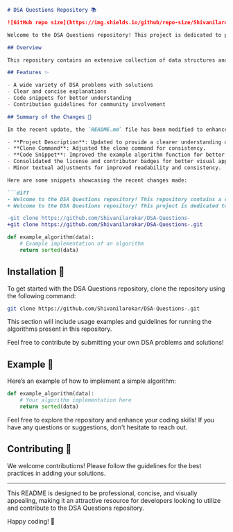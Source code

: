```markdown
# DSA Questions Repository 📚

![GitHub repo size](https://img.shields.io/github/repo-size/Shivanilarokar/DSA-Questions-) ![GitHub contributors](https://img.shields.io/github/contributors/Shivanilarokar/DSA-Questions-) ![GitHub issues](https://img.shields.io/github/issues/Shivanilarokar/DSA-Questions-)

Welcome to the DSA Questions repository! This project is dedicated to providing a comprehensive collection of Data Structures and Algorithms (DSA) problems and their solutions. Whether you are a beginner or an experienced developer, this repository will help you enhance your coding skills. 🚀

## Overview

This repository contains an extensive collection of data structures and algorithms designed to help you master coding interviews and improve your problem-solving skills.

## Features ✨

- A wide variety of DSA problems with solutions
- Clear and concise explanations
- Code snippets for better understanding
- Contribution guidelines for community involvement

## Summary of the Changes 📝

In the recent update, the `README.md` file has been modified to enhance clarity and improve the overall presentation of the repository:

- **Project Description**: Updated to provide a clearer understanding of the repository's purpose.
- **Clone Command**: Adjusted the clone command for consistency.
- **Code Snippet**: Improved the example algorithm function for better clarity.
- Consolidated the license and contributor badges for better visual appeal.
- Minor textual adjustments for improved readability and consistency.

Here are some snippets showcasing the recent changes made:

```diff
- Welcome to the DSA Questions repository! This repository contains a collection of data structures and algorithms designed to help you master coding interviews and improve your problem-solving skills.
+ Welcome to the DSA Questions repository! This project is dedicated to providing a comprehensive collection of Data Structures and Algorithms (DSA) problems and their solutions. Whether you are a beginner or an experienced developer, this repository will help you enhance your coding skills.
```

```diff
-git clone https://github.com/Shivanilarokar/DSA-Questions-
+git clone https://github.com/Shivanilarokar/DSA-Questions-.git
```

```python
def example_algorithm(data):
    # Example implementation of an algorithm
    return sorted(data)
```

## Installation 🚀

To get started with the DSA Questions repository, clone the repository using the following command:

```bash
git clone https://github.com/Shivanilarokar/DSA-Questions-.git
```

This section will include usage examples and guidelines for running the algorithms present in this repository.

Feel free to contribute by submitting your own DSA problems and solutions!

## Example 📖

Here’s an example of how to implement a simple algorithm:

```python
def example_algorithm(data):
    # Your algorithm implementation here
    return sorted(data)
```

Feel free to explore the repository and enhance your coding skills! If you have any questions or suggestions, don't hesitate to reach out.

## Contributing 🤝

We welcome contributions! Please follow the guidelines for the best practices in adding your solutions.

---

This README is designed to be professional, concise, and visually appealing, making it an attractive resource for developers looking to utilize and contribute to the DSA Questions repository.

Happy coding! 🎉
```